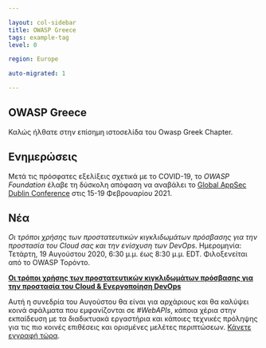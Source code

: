 ```yaml
---

layout: col-sidebar
title: OWASP Greece
tags: example-tag
level: 0

region: Europe

auto-migrated: 1

---
```



## OWASP Greece

Καλώς ήλθατε στην επίσημη ιστοσελίδα του Owasp Greek Chapter.





## Ενημερώσεις

Μετά τις πρόσφατες εξελίξεις σχετικά με το COVID-19, το *OWASP Foundation* έλαβε τη δύσκολη απόφαση να αναβάλει το [Global AppSec Dublin Conference](https://dublin.globalappsec.org/) στις 15-19 Φεβρουαρίου 2021.



## Νέα

*Οι τρόποι χρήσης των προστατευτικών κιγκλιδωμάτων πρόσβασης για την προστασία του Cloud σας και την ενίσχυση των DevOps*.
Ημερομηνία: Τετάρτη, 19 Αυγούστου 2020, 6:30 μ.μ. έως 8:30 μ.μ. EDT.
Φιλοξενείται από το OWASP Τορόντο.

**[Οι τρόποι χρήσης των προστατευτικών κιγκλιδωμάτων πρόσβασης για την προστασία του Cloud & Ενεργοποίηση DevOps](https://lnkd.in/erFm8W6)**




Αυτή η συνεδρία του Αυγούστου θα είναι για αρχάριους και θα καλύψει κοινά σφάλματα που εμφανίζονται σε *#WebAPIs*, κάποια χέρια στην εκπαίδευση με τα διαδικτυακά εργαστήρια και κάποιες τεχνικές πρόληψης για τις πιο κοινές επιθέσεις και ορισμένες μελέτες περιπτώσεων. [Κάνετε εγγραφή τώρα](https://lnkd.in/dX-vM96).


<!-- Standard Chapter Page Template
This is an example of a Project or Chapter page.
Please change these items to indicate the actual information you wish to present. In addition to this information, the 'front-matter' above the text should be modified to reflect your actual information.  An explanation of each of the front-matter items is below:

{front matter for this file}

```
- layout: This is the layout used by project and chapter pages.  You should leave this value as col-sidebar
- title: This is the title of your project or chapter page, usually the name.  For example, OWASP Zed Attack Proxy or OWASP Baltimore
- tags: This is a space-delimited list of tags you associate with your project or chapter.  If you are using tabs, at least one of these tags should be unique in order to be used in the tabs files (an example tab is included in this repo) 
- region: This is the region you are in according to our data
```

{copy for this file (index.md)}
Replace the text above the commented area with your information in the format below:
```
## Welcome
Include some information here about your chapter

## Participation
The Open Web Application Security Project (OWASP) is a nonprofit foundation that works to improve the security of software. All of our projects ,tools, documents, forums, and chapters are free and open to anyone interested in improving application security. 

Chapters are led by local leaders in accordance with the [Chapter Leader Handbook](/www-policy/rules-of-procedure/chapter-handbook). Financial contributions should only be made online using the authorized online donation button. To be a SPEAKER at ANY OWASP Chapter in the world simply review the [speaker agreement](/www-policy/speaker-agreement) and then contact the local chapter leader with details of what OWASP Project, independent research, or related software security topic you would like to present.

Everyone is welcome and encouraged to participate in our [Projects](/projects), [Local Chapters](/chapters), [Events](/events), [Online Groups](https://groups.google.com/a/owasp.com/){:target='_blank'}, and [Community Slack Channel](https://owasp.slack.com/){:target='_blank'}. We especially encourage diversity in all our initiatives. OWASP is a fantastic place to learn about application security, to network, and even to build your reputation as an expert. We also encourage you to be [become a member](/membership) or consider a [donation](/donate) to support our ongoing work.

## Local News
- Meeting Location
- Everyone is welcome to join us at our chapter meetings.

```
{info.md}

This separate file is where you should place links to your Google Group and Meetup page. It will be automatically rendered in the column sidebar.

{leaders.md}

Another separate file that should simply include each leaders name with mailto link as a list. It will also be automatically rendered in the column sidebar.

-->

